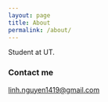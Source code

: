 ```yaml
---
layout: page
title: About
permalink: /about/
---
```


Student at UT.

### Contact me

[linh.nguyen1419@gmail.com](mailto:linh.nguyen1419@gmail.com)
